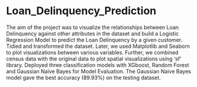 # Loan_Delinquency_Prediction
The aim of the project was to visualize the relationships between Loan Delinquency against other attributes in the dataset and build a Logistic Regression Model to predict the Loan Delinquency by a given customer. Tidied and transformed the dataset. Later, we used Matplotlib and Seaborn to plot visualizations between various variables. Further, we combined census data with the original data to plot spatial visualizations using ‘sf’ library.  Deployed three classification models with XGboost, Random Forest and Gaussian Naïve Bayes for Model Evaluation. The Gaussian Naive Bayes model gave the best accuracy (89.93%) on the testing dataset.
